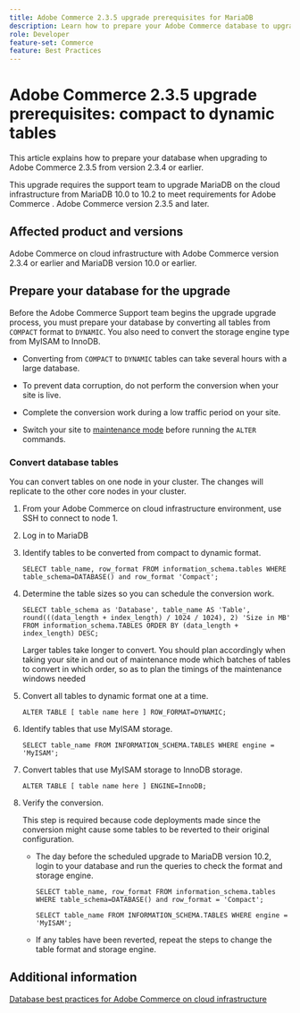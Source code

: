 ```yaml
---
title: Adobe Commerce 2.3.5 upgrade prerequisites for MariaDB
description: Learn how to prepare your Adobe Commerce database to upgrade from Adobe Commerce 2.3.5 
role: Developer
feature-set: Commerce
feature: Best Practices
---
```


# Adobe Commerce 2.3.5 upgrade prerequisites: compact to dynamic tables

This article explains how to prepare your database when upgrading to Adobe Commerce 2.3.5 from version 2.3.4 or earlier.

This upgrade requires the support team to upgrade MariaDB on the cloud infrastructure from MariaDB 10.0 to 10.2 to meet requirements for Adobe Commerce . Adobe Commerce version 2.3.5 and later.

## Affected product and versions

Adobe Commerce on cloud infrastructure with Adobe Commerce version 2.3.4 or earlier and MariaDB version 10.0 or earlier.

## Prepare your database for the upgrade

Before the Adobe Commerce Support team begins the upgrade upgrade process, you must prepare your database by converting all tables from <code>COMPACT</code> format to <code>DYNAMIC</code>. You also need to convert the storage engine type from MyISAM to InnoDB.

- Converting from <code>COMPACT</code> to <code>DYNAMIC</code> tables can take several hours with a large database.

- To prevent data corruption, do not perform the conversion when your site is live.

- Complete the conversion work during a low traffic period on your site.

- Switch your site to [maintenance mode](../../../installation/tutorials/maintenance-mode.md) before running the <code>ALTER</code> commands.


### Convert database tables

You can convert tables on one node in your cluster. The changes will replicate to the other core nodes in your cluster. 

1. From your Adobe Commerce on cloud infrastructure environment, use SSH to connect to node 1.

1. Log in to MariaDB

1. Identify tables to be converted from compact to dynamic format.

   ```mysql
   SELECT table_name, row_format FROM information_schema.tables WHERE table_schema=DATABASE() and row_format 'Compact';
   ```

1. Determine the table sizes so you can schedule the conversion work.

   ```mysql
   SELECT table_schema as 'Database', table_name AS 'Table', round(((data_length + index_length) / 1024 / 1024), 2) 'Size in MB' FROM information_schema.TABLES ORDER BY (data_length + index_length) DESC;
   ```

   Larger tables take longer to convert. You should plan accordingly when taking your site in and out of maintenance mode which batches of tables to convert in which order, so as to plan the timings of the maintenance windows needed

1. Convert all tables to dynamic format one at a time.

   ```mysql
   ALTER TABLE [ table name here ] ROW_FORMAT=DYNAMIC;
   ```

1. Identify tables that use MyISAM storage.

   ```mysql
   SELECT table_name FROM INFORMATION_SCHEMA.TABLES WHERE engine = 'MyISAM';
   ```

1. Convert tables that use MyISAM storage to InnoDB storage.

    ```mysql
    ALTER TABLE [ table name here ] ENGINE=InnoDB;
    ```

1. Verify the conversion.

   This step is required because code deployments made since the conversion might cause some tables to be reverted to their original configuration.

   - The day before the scheduled upgrade to MariaDB version 10.2, login to your database and run the queries to check the format and storage engine.

     ```mysql
     SELECT table_name, row_format FROM information_schema.tables WHERE table_schema=DATABASE() and row_format = 'Compact';
     ```

     ```mysql
     SELECT table_name FROM INFORMATION_SCHEMA.TABLES WHERE engine = 'MyISAM';
     ```

   - If any tables have been reverted, repeat the steps to change the table format and storage engine.


## Additional information

[Database best practices for Adobe Commerce on cloud infrastructure](../planning/database-on-cloud.md)
